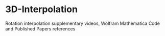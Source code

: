 # 3D-Interpolation
Rotation interpolation supplementary videos, Wolfram Mathematica Code and Published Papers references
